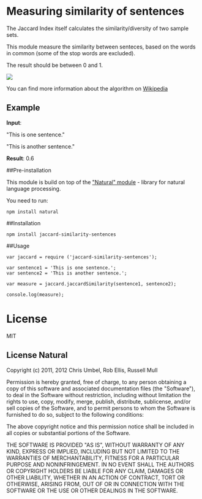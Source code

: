 # Measuring similarity of sentences

The Jaccard Index itself calculates the similarity/diversity of two sample sets. 

This module measure the similarity between senteces, based on the words in common (some of the stop words are excluded). 

The result should be between 0 and 1.

[<img src="https://wikimedia.org/api/rest_v1/media/math/render/svg/eaef5aa86949f49e7dc6b9c8c3dd8b233332c9e7">](https://en.wikipedia.org/wiki/Jaccard_index)

You can find more information about the algorithm on [Wikipedia](https://en.wikipedia.org/wiki/Jaccard_index)
## Example

**Input**:

"This is one sentence."

"This is another sentence."

**Result**: 0.6

##Pre-installation 

This module is build on top of the ["Natural" module](https://github.com/NaturalNode/natural) - library for natural language processing.

You need to run:

```
npm install natural
```

##Installation
```
npm install jaccard-similarity-sentences
```
##Usage
```
var jaccard = require ('jaccard-similarity-sentences');

var sentence1 = 'This is one sentence.';
var sentence2 = 'This is another sentence.';

var measure = jaccard.jaccardSimilarity(sentence1, sentence2);

console.log(measure);
```


# License

MIT

## License Natural

Copyright (c) 2011, 2012 Chris Umbel, Rob Ellis, Russell Mull

Permission is hereby granted, free of charge, to any person obtaining a copy of this software and associated documentation files (the "Software"), to deal in the Software without restriction, including without limitation the rights to use, copy, modify, merge, publish, distribute, sublicense, and/or sell copies of the Software, and to permit persons to whom the Software is furnished to do so, subject to the following conditions:

The above copyright notice and this permission notice shall be included in all copies or substantial portions of the Software.

THE SOFTWARE IS PROVIDED "AS IS", WITHOUT WARRANTY OF ANY KIND, EXPRESS OR IMPLIED, INCLUDING BUT NOT LIMITED TO THE WARRANTIES OF MERCHANTABILITY, FITNESS FOR A PARTICULAR PURPOSE AND NONINFRINGEMENT. IN NO EVENT SHALL THE AUTHORS OR COPYRIGHT HOLDERS BE LIABLE FOR ANY CLAIM, DAMAGES OR OTHER LIABILITY, WHETHER IN AN ACTION OF CONTRACT, TORT OR OTHERWISE, ARISING FROM, OUT OF OR IN CONNECTION WITH THE SOFTWARE OR THE USE OR OTHER DEALINGS IN THE SOFTWARE.
